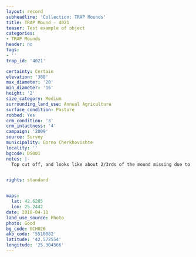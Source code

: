 ```yaml
---
layout: record
subheadline: 'Collection: TRAP Mounds'
title: TRAP Mound - 4021
teaser: Test example of object
categories:
- TRAP Mounds
header: no
tags:
- ''
trap_id: '4021'

certainty: Certain
elevation: '388'
max_diameter: '20'
min_diameter: '15'
height: '2'
size_category: Medium
surrounding_land_use: Annual Agriculture
surface_condition: Pasture
robbed: Yes
crm_condition: '3'
crm_intactness: '4'
campaign: '2009'
source: Survey
municipality: Gorno Cherkhovishte
locality: ''
bgcode: DS001
notes: |-
  Top cut off, and looks like about 2/3rds of the mound missing due to sides being cut away.


rights: standard


maps:
  lat: 42.6285
  lon: 25.2442
date: 2018-04-11
land_use_source: Photo
photo: Good
bg_code: GCH026
akb_code: '5510082'
latitude: '42.572554'
longitude: '25.304566'
---
```

